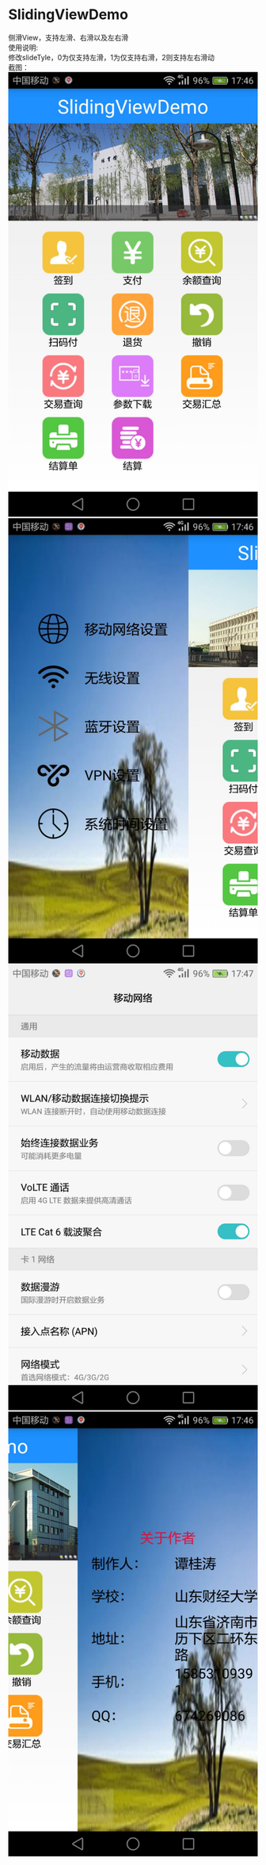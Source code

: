 # SlidingViewDemo
侧滑View，支持左滑、右滑以及左右滑</br>
使用说明:</br>
修改slideTyle，0为仅支持左滑，1为仅支持右滑，2则支持左右滑动</br>
截图：</br>
![image](https://github.com/TankSao/SlidingViewDemo/blob/master/ScreenShoot/img1.jpg)</br>
![image](https://github.com/TankSao/SlidingViewDemo/blob/master/ScreenShoot/img2.jpg)</br>
![image](https://github.com/TankSao/SlidingViewDemo/blob/master/ScreenShoot/img3.jpg)</br>
![image](https://github.com/TankSao/SlidingViewDemo/blob/master/ScreenShoot/img4.jpg)</br>
